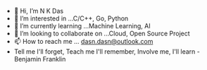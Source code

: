 - 👋 Hi, I’m N K Das
- 👀 I’m interested in ...C/C++, Go, Python
- 🌱 I’m currently learning ...Machine Learning, AI
- 💞️ I’m looking to collaborate on ...Cloud, Open Source Project
- 📫 How to reach me ... dasn.dasn@outlook.com
- Tell me I'll forget, Teach me I'll remember, Involve me, I'll learn -Benjamin Franklin

<!---
dasniranjan/dasniranjan is a ✨ special ✨ repository because its `README.md` (this file) appears on your GitHub profile.
You can click the Preview link to take a look at your changes.
--->
